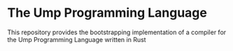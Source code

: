 # The Ump Programming Language

This repository provides the bootstrapping implementation of a compiler for the Ump Programming Language written in Rust